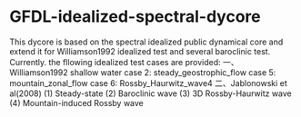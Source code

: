 # GFDL-idealized-spectral-dycore
This dycore is based on the spectral idealized public dynamical core and extend it for Williamson1992 idealized test and several baroclinic test. Currently. the fllowing idealized test cases are provided:
一、 Williamson1992 shallow water
case 2: steady_geostrophic_flow
case 5: mountain_zonal_flow
case 6: Rossby_Haurwitz_wave4
二、Jablonowski et al(2008)
(1) Steady-state
(2) Baroclinic wave
(3) 3D Rossby-Haurwitz wave
(4) Mountain-induced Rossby wave

